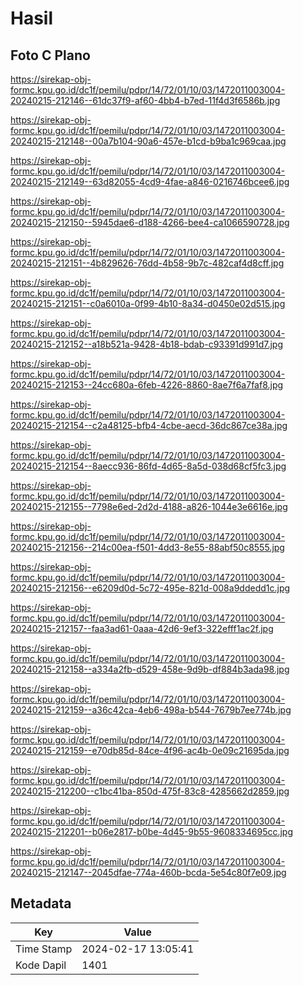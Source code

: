 # Hasil

## Foto C Plano

https://sirekap-obj-formc.kpu.go.id/dc1f/pemilu/pdpr/14/72/01/10/03/1472011003004-20240215-212146--61dc37f9-af60-4bb4-b7ed-11f4d3f6586b.jpg

https://sirekap-obj-formc.kpu.go.id/dc1f/pemilu/pdpr/14/72/01/10/03/1472011003004-20240215-212148--00a7b104-90a6-457e-b1cd-b9ba1c969caa.jpg

https://sirekap-obj-formc.kpu.go.id/dc1f/pemilu/pdpr/14/72/01/10/03/1472011003004-20240215-212149--63d82055-4cd9-4fae-a846-0216746bcee6.jpg

https://sirekap-obj-formc.kpu.go.id/dc1f/pemilu/pdpr/14/72/01/10/03/1472011003004-20240215-212150--5945dae6-d188-4266-bee4-ca1066590728.jpg

https://sirekap-obj-formc.kpu.go.id/dc1f/pemilu/pdpr/14/72/01/10/03/1472011003004-20240215-212151--4b829626-76dd-4b58-9b7c-482caf4d8cff.jpg

https://sirekap-obj-formc.kpu.go.id/dc1f/pemilu/pdpr/14/72/01/10/03/1472011003004-20240215-212151--c0a6010a-0f99-4b10-8a34-d0450e02d515.jpg

https://sirekap-obj-formc.kpu.go.id/dc1f/pemilu/pdpr/14/72/01/10/03/1472011003004-20240215-212152--a18b521a-9428-4b18-bdab-c93391d991d7.jpg

https://sirekap-obj-formc.kpu.go.id/dc1f/pemilu/pdpr/14/72/01/10/03/1472011003004-20240215-212153--24cc680a-6feb-4226-8860-8ae7f6a7faf8.jpg

https://sirekap-obj-formc.kpu.go.id/dc1f/pemilu/pdpr/14/72/01/10/03/1472011003004-20240215-212154--c2a48125-bfb4-4cbe-aecd-36dc867ce38a.jpg

https://sirekap-obj-formc.kpu.go.id/dc1f/pemilu/pdpr/14/72/01/10/03/1472011003004-20240215-212154--8aecc936-86fd-4d65-8a5d-038d68cf5fc3.jpg

https://sirekap-obj-formc.kpu.go.id/dc1f/pemilu/pdpr/14/72/01/10/03/1472011003004-20240215-212155--7798e6ed-2d2d-4188-a826-1044e3e6616e.jpg

https://sirekap-obj-formc.kpu.go.id/dc1f/pemilu/pdpr/14/72/01/10/03/1472011003004-20240215-212156--214c00ea-f501-4dd3-8e55-88abf50c8555.jpg

https://sirekap-obj-formc.kpu.go.id/dc1f/pemilu/pdpr/14/72/01/10/03/1472011003004-20240215-212156--e6209d0d-5c72-495e-821d-008a9ddedd1c.jpg

https://sirekap-obj-formc.kpu.go.id/dc1f/pemilu/pdpr/14/72/01/10/03/1472011003004-20240215-212157--faa3ad61-0aaa-42d6-9ef3-322efff1ac2f.jpg

https://sirekap-obj-formc.kpu.go.id/dc1f/pemilu/pdpr/14/72/01/10/03/1472011003004-20240215-212158--a334a2fb-d529-458e-9d9b-df884b3ada98.jpg

https://sirekap-obj-formc.kpu.go.id/dc1f/pemilu/pdpr/14/72/01/10/03/1472011003004-20240215-212159--a36c42ca-4eb6-498a-b544-7679b7ee774b.jpg

https://sirekap-obj-formc.kpu.go.id/dc1f/pemilu/pdpr/14/72/01/10/03/1472011003004-20240215-212159--e70db85d-84ce-4f96-ac4b-0e09c21695da.jpg

https://sirekap-obj-formc.kpu.go.id/dc1f/pemilu/pdpr/14/72/01/10/03/1472011003004-20240215-212200--c1bc41ba-850d-475f-83c8-4285662d2859.jpg

https://sirekap-obj-formc.kpu.go.id/dc1f/pemilu/pdpr/14/72/01/10/03/1472011003004-20240215-212201--b06e2817-b0be-4d45-9b55-9608334695cc.jpg

https://sirekap-obj-formc.kpu.go.id/dc1f/pemilu/pdpr/14/72/01/10/03/1472011003004-20240215-212147--2045dfae-774a-460b-bcda-5e54c80f7e09.jpg


## Metadata

| Key        | Value               |
| ---------- | ------------------- |
| Time Stamp | 2024-02-17 13:05:41 |
| Kode Dapil | 1401                |



